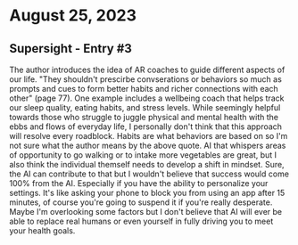 # August 25, 2023
## Supersight - Entry #3

The author introduces the idea of AR coaches to guide different aspects of our life. "They shouldn't prescirbe convserations or behaviors so much as prompts and cues to form better habits and richer connections with each other" (page 77). One example includes a wellbeing coach that helps track our sleep quality, eating habits, and stress levels. While seemingly helpful towards those who struggle to juggle physical and mental health with the ebbs and flows of everyday life, I personally don't think that this approach will resolve every roadblock. Habits are what behaviors are based on so I'm not sure what the author means by the above quote. AI that whispers areas of opportunity to go walking or to intake more vegetables are great, but I also think the individual themself needs to develop a shift in mindset. Sure, the AI can contribute to that but I wouldn't believe that success would come 100% from the AI. Especially if you have the ability to personalize your settings. It's like asking your phone to block you from using an app after 15 minutes, of course you're going to suspend it if you're really desperate. Maybe I'm overlooking some factors but I don't believe that AI will ever be able to replace real humans or even yourself in fully driving you to meet your health goals.
